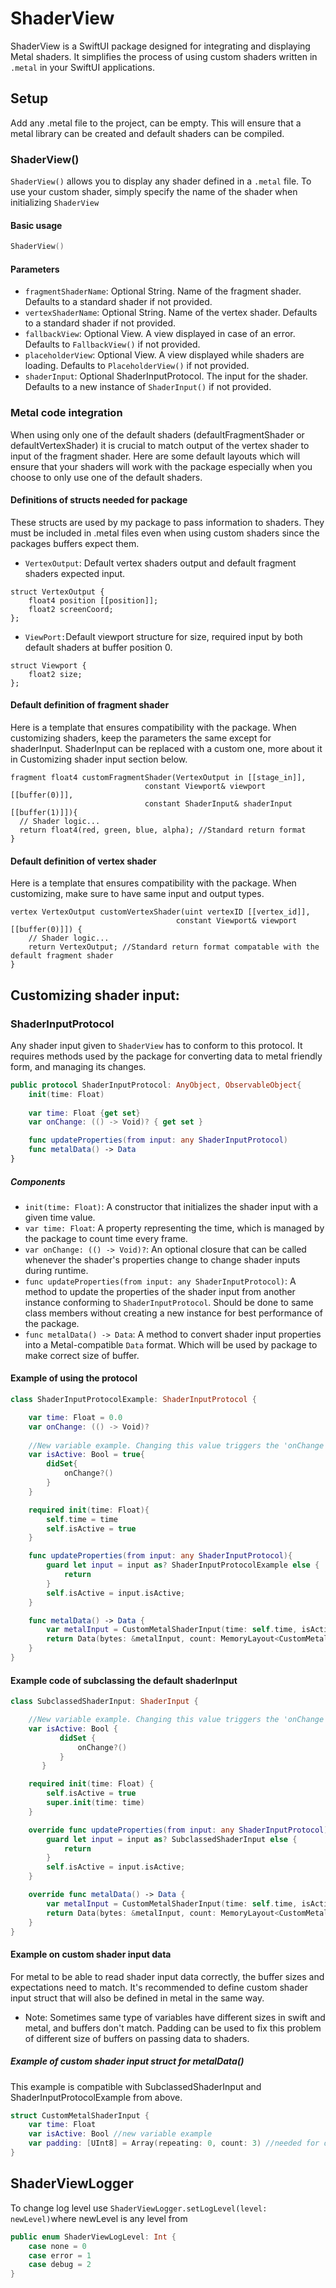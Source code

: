
# ShaderView

ShaderView is a SwiftUI package designed for integrating and displaying Metal shaders. It simplifies the process of using custom shaders written in `.metal`  in your SwiftUI applications.

## Setup
Add any .metal file to the project, can be empty. This will ensure that a metal library can be created and default shaders can be compiled.

### ShaderView() 
`ShaderView()` allows you to display any shader defined in a `.metal` file. To use your custom shader, simply specify the name of the shader when initializing `ShaderView`
#### Basic usage
```Swift
ShaderView()
```
#### Parameters
- `fragmentShaderName`: Optional String. Name of the fragment shader. Defaults to a standard shader if not provided. 
- `vertexShaderName`: Optional String. Name of the vertex shader. Defaults to a standard shader if not provided. 
- `fallbackView`: Optional View. A view displayed in case of an error. Defaults to `FallbackView()` if not provided. 
- `placeholderView`: Optional View. A view displayed while shaders are loading. Defaults to `PlaceholderView()` if not provided. 
- `shaderInput`: Optional ShaderInputProtocol. The input for the shader. Defaults to a new instance of `ShaderInput()` if not provided. 
### Metal code integration
When using only one of the default shaders (defaultFragmentShader or defaultVertexShader) it is crucial to match output of the vertex shader to input of the fragment shader. Here are some default layouts which will ensure that your shaders will work with the package especially when you choose to only use one of the default shaders. 
#### Definitions of structs needed for package
These structs are used by my package to pass information to shaders. They must be included in .metal files even when using custom shaders since the packages buffers expect them.
-  `VertexOutput`: Default vertex shaders output and default fragment shaders expected input.
```metal
struct VertexOutput {
    float4 position [[position]];
    float2 screenCoord;
};
```
- `ViewPort:`Default viewport structure for size, required input by both default shaders at buffer position 0.
```metal
struct Viewport {
    float2 size; 
};
```
#### Default definition of fragment shader 
Here is a template that ensures compatibility with the package. When customizing shaders, keep the parameters the same except for shaderInput. ShaderInput can be replaced with a custom one, more about it in Customizing shader input section below.
  ```metal
fragment float4 customFragmentShader(VertexOutput in [[stage_in]],
                              constant Viewport& viewport [[buffer(0)]],
                              constant ShaderInput& shaderInput [[buffer(1)]]){
    // Shader logic... 
    return float4(red, green, blue, alpha); //Standard return format
}
```
#### Default definition of vertex shader
Here is a template that ensures compatibility with the package. When customizing, make sure to have same input and output types.
```metal
vertex VertexOutput customVertexShader(uint vertexID [[vertex_id]],
                                     constant Viewport& viewport [[buffer(0)]]) {
    // Shader logic... 
    return VertexOutput; //Standard return format compatable with the default fragment shader
}
```

## Customizing shader input:

### ShaderInputProtocol
Any shader input given to `ShaderView` has to conform to this protocol. It requires methods used by the package for converting data to metal friendly form, and managing its changes. 
```Swift
public protocol ShaderInputProtocol: AnyObject, ObservableObject{
    init(time: Float)
    
    var time: Float {get set}
    var onChange: (() -> Void)? { get set }

    func updateProperties(from input: any ShaderInputProtocol)
    func metalData() -> Data
}
```
##### Components
- `init(time: Float)`: A constructor that initializes the shader input with a given time value.
- `var time: Float`: A property representing the time, which is managed by the package to count time every frame.
- `var onChange: (() -> Void)?`: An optional closure that can be called whenever the shader's properties change to change shader inputs during runtime.
- `func updateProperties(from input: any ShaderInputProtocol)`: A method to update the properties of the shader input from another instance conforming to `ShaderInputProtocol`. Should be done to same class members without creating a new instance for best performance of the package.
- `func metalData() -> Data`: A method to convert shader input properties into a Metal-compatible `Data` format. Which will be used by package to make correct size of buffer. 
#### Example of using the protocol
```Swift
class ShaderInputProtocolExample: ShaderInputProtocol {

    var time: Float = 0.0
    var onChange: (() -> Void)?
    
    //New variable example. Changing this value triggers the 'onChange' closure, allowing the shader to respond to changes in its active state.
    var isActive: Bool = true{
        didSet{
            onChange?()
        }
    }

    required init(time: Float){
        self.time = time
        self.isActive = true
    }

    func updateProperties(from input: any ShaderInputProtocol){
        guard let input = input as? ShaderInputProtocolExample else {
            return
        }
        self.isActive = input.isActive;
    }

    func metalData() -> Data {
        var metalInput = CustomMetalShaderInput(time: self.time, isActive: self.isActive)
        return Data(bytes: &metalInput, count: MemoryLayout<CustomMetalShaderInput>.size)
    }
}
```

#### Example code of subclassing the default shaderInput
```Swift
class SubclassedShaderInput: ShaderInput {

    //New variable example. Changing this value triggers the 'onChange' closure, allowing the shader to respond to changes in its active state.
    var isActive: Bool {
           didSet {
               onChange?()
           }
       }

    required init(time: Float) {
        self.isActive = true
        super.init(time: time)
    }

    override func updateProperties(from input: any ShaderInputProtocol){
        guard let input = input as? SubclassedShaderInput else {
            return
        }
        self.isActive = input.isActive;
    }

    override func metalData() -> Data {
        var metalInput = CustomMetalShaderInput(time: self.time, isActive: self.isActive)
        return Data(bytes: &metalInput, count: MemoryLayout<CustomMetalShaderInput>.size)
    }
}
```

#### Example on custom shader input data
For metal to be able to read shader input data correctly, the buffer sizes and expectations need to match. It's recommended to define custom shader input struct that will also be defined in metal in the same way.
- Note: Sometimes same type of variables have different sizes in swift and metal, and buffers don't match. Padding can be used to fix this problem of different size of buffers on passing data to shaders.
##### Example of custom shader input struct for metalData() 
This example is compatible with SubclassedShaderInput and ShaderInputProtocolExample from above.
```Swift
struct CustomMetalShaderInput {
    var time: Float
    var isActive: Bool //new variable example
    var padding: [UInt8] = Array(repeating: 0, count: 3) //needed for difference in size of boolean in swift vs metal
}
```

## ShaderViewLogger
To change log level use `ShaderViewLogger.setLogLevel(level: newLevel)`where newLevel is any level from 
```Swift
public enum ShaderViewLogLevel: Int {
    case none = 0
    case error = 1
    case debug = 2
}
```

